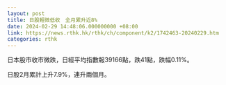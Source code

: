 ```yaml
---
layout: post
title: 日股輕微低收　全月累升近8%
date: 2024-02-29 14:48:06.000000000 +08:00
link: https://news.rthk.hk/rthk/ch/component/k2/1742463-20240229.htm
categories: rthk
---
```


日本股市收市微跌，日經平均指數報39166點，跌41點，跌幅0.11%。

日股2月累計上升7.9%，連升兩個月。
